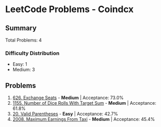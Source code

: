 # LeetCode Problems - Coindcx

## Summary
Total Problems: 4

### Difficulty Distribution

- Easy: 1
- Medium: 3

## Problems

1. [626. Exchange Seats](https://leetcode.com/problems/exchange-seats/) - **Medium** | Acceptance: 73.0%
2. [1155. Number of Dice Rolls With Target Sum](https://leetcode.com/problems/number-of-dice-rolls-with-target-sum/) - **Medium** | Acceptance: 61.8%
3. [20. Valid Parentheses](https://leetcode.com/problems/valid-parentheses/) - **Easy** | Acceptance: 42.7%
4. [2008. Maximum Earnings From Taxi](https://leetcode.com/problems/maximum-earnings-from-taxi/) - **Medium** | Acceptance: 45.4%